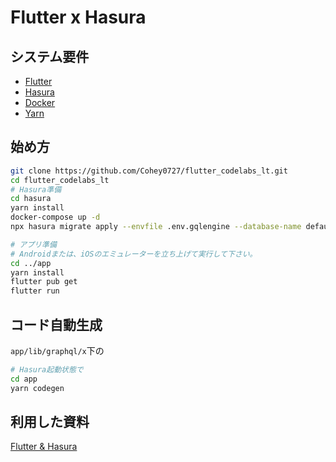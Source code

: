 # Flutter x Hasura

## システム要件

- [Flutter](https://docs.flutter.dev/get-started/install)
- [Hasura](https://hasura.io/)
- [Docker](https://www.docker.com/products/docker-desktop/)
- [Yarn](https://yarnpkg.com/)

## 始め方

```sh
git clone https://github.com/Cohey0727/flutter_codelabs_lt.git
cd flutter_codelabs_lt
# Hasura準備
cd hasura
yarn install
docker-compose up -d
npx hasura migrate apply --envfile .env.gqlengine --database-name default

# アプリ準備
# Androidまたは、iOSのエミュレーターを立ち上げて実行して下さい。
cd ../app
yarn install
flutter pub get
flutter run
```

## コード自動生成

`app/lib/graphql/x`下の

```sh
# Hasura起動状態で
cd app
yarn codegen
```

## 利用した資料

[Flutter & Hasura](https://docs.google.com/presentation/d/1UpG50JZ2yR1H03n2B25ylyWkUpac1yLfPOWGi3KONns/edit#slide=id.g145eef0e10b_0_92)
